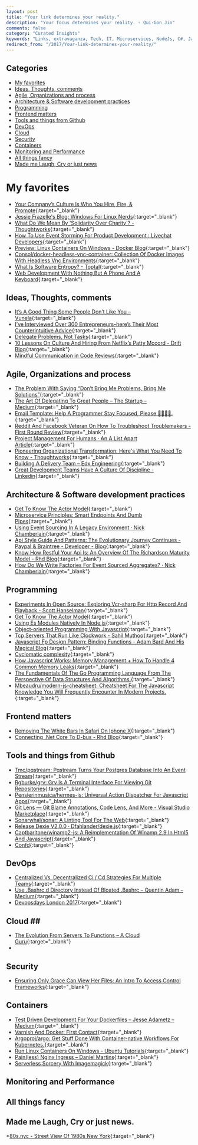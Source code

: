 ```yaml
---
layout: post
title: "Your link determines your reality."
description: "Your focus determines your reality. - Qui-Gon Jin"
comments: false
category: "Curated Insights"
keywords: "Links, extravaganza, Tech, IT, Microservices, NodeJs, C#, Javascript, Solution architecture"
redirect_from: "/2017/Your-link-determines-your-reality/"
---
```


## Categories ##
* [My favorites](#favorites)
* [Ideas, Thoughts, comments](#ideas)
* [Agile, Organizations and process](#agile)
* [Architecture & Software development practices](#development)
* [Programming](#net)
* [Frontend matters](#web)
* [Tools and things from Github](#tools)
* [DevOps](#devops)
* [Cloud](#cloud)
* [Security](#security)
* [Containers](#containers)
* [Monitoring and Performance](#monitoring)
* [All things fancy](#buzz)
* [Made me Laugh, Cry or just news](#news)

# My favorites<a name="favorites"></a> #
* [Your Company’s Culture Is Who You Hire, Fire, & Promote](https://medium.com/goactualize/your-companys-culture-is-who-you-hire-fire-and-promote-c69f84902983?__s=wakwmyepmhismx8ehtnp){:target="_blank"}
* [Jessie Frazelle's Blog: Windows For Linux Nerds](https://blog.jessfraz.com/post/windows-for-linux-nerds/){:target="_blank"}
* [What Do We Mean By 'Solidarity Over Charity'? - Thoughtworks](https://www.thoughtworks.com/insights/blog/what-do-we-mean-solidarity-over-charity){:target="_blank"}
* [How To Use Event Storming For Product Development : Livechat Developers](https://developers.livechatinc.com/blog/event-storming-for-product-development/){:target="_blank"}
* [Preview: Linux Containers On Windows - Docker Blog](https://blog.docker.com/2017/09/preview-linux-containers-on-windows/){:target="_blank"}
* [Consol/docker-headless-vnc-container: Collection Of Docker Images With Headless Vnc Environments](https://github.com/ConSol/docker-headless-vnc-container){:target="_blank"}
* [What Is Software Entropy? - Toptal](https://www.toptal.com/software/software-entropy-explained){:target="_blank"}
* [Web Development With Nothing But A Phone And A Keyboard](https://jack.ofspades.com/web-development-with-nothing-but-a-phone-and-a-keyboard/){:target="_blank"}


## Ideas, Thoughts, comments <a name="ideas"></a> ##
* [It’s A Good Thing Some People Don’t Like You – Vunela](https://magazine.vunela.com/its-a-good-thing-some-people-don-t-like-you-189b86f1bf7f?__s=wakwmyepmhismx8ehtnp){:target="_blank"}
* [I’ve Interviewed Over 300 Entrepreneurs–here’s Their Most Counterintuitive Advice](https://www.fastcompany.com/40457790/ive-interviewed-over-300-entrepreneurs-heres-their-most-counterintuitive-advice?__s=wakwmyepmhismx8ehtnp){:target="_blank"}
* [Delegate Problems, Not Tasks](https://medium.com/swlh/the-art-of-delegating-great-people-55cf1b4b752f?__s=wakwmyepmhismx8ehtnp){:target="_blank"}
* [10 Lessons On Culture And Hiring From Netflix’s Patty Mccord - Drift Blog](https://blog.drift.com/lessons-from-patty-mccord/){:target="_blank"}
* [Mindful Communication in Code Reviews](http://amyciavolino.com/assets/MindfulCommunicationInCodeReviews.pdf){:target="_blank"}


## Agile, Organizations and process<a name="agile"></a> ##
* [The Problem With Saying “Don’t Bring Me Problems, Bring Me Solutions”](https://hbr.org/2017/09/the-problem-with-saying-dont-bring-me-problems-bring-me-solutions?__s=wakwmyepmhismx8ehtnp){:target="_blank"}
* [The Art Of Delegating To Great People – The Startup – Medium](https://medium.com/swlh/the-art-of-delegating-great-people-55cf1b4b752f?__s=wakwmyepmhismx8ehtnp){:target="_blank"}
* [Email Template: Help A Programmer Stay Focused, Please 👩‍💻👨‍💻.](https://medium.com/@orenellenbogen/email-template-help-a-programmer-stay-focused-please-b9fcde4bfb8){:target="_blank"}
* [Reddit And Facebook Veteran On How To Troubleshoot Troublemakers - First Round Review](http://firstround.com/review/reddit-and-facebook-veteran-on-how-to-troubleshoot-troublemakers/){:target="_blank"}
* [Project Management For Humans · An A List Apart Article](https://alistapart.com/article/project-management-for-humans){:target="_blank"}
* [Pioneering Organizational Transformation: Here's What You Need To Know - Thoughtworks](https://www.thoughtworks.com/insights/blog/10-tips-transformation-guide-pioneers){:target="_blank"}
* [Building A Delivery Team – Edx Engineering](https://engineering.edx.org/building-a-delivery-team-8201d06f1021){:target="_blank"}
* [Great Development Teams Have A Culture Of Discipline - Linkedin](https://www.linkedin.com/pulse/20141022145416-6200243-great-development-teams-have-a-culture-of-discpline/){:target="_blank"}
 
## Architecture & Software development practices <a name="development"></a> ##
* [Get To Know The Actor Model](https://monades.roperzh.com/get-to-know-the-actor-model/){:target="_blank"}
* [Microservice Principles: Smart Endpoints And Dumb Pipes](https://medium.com/@nathankpeck/microservice-principles-smart-endpoints-and-dumb-pipes-5691d410700f){:target="_blank"}
* [Using Event Sourcing In A Legacy Environment · Nick Chamberlain](https://buildplease.com/pages/poisonpill/){:target="_blank"}
* [Api Style Guide And Patterns: The Evolutionary Journey Continues - Paypal & Braintree - Developer - Blog](https://devblog.paypal.com/announcing-the-latest-api-style-guide/){:target="_blank"}
* [Know How Restful Your Api Is: An Overview Of The Richardson Maturity Model - Rhd Blog](https://developers.redhat.com/blog/2017/09/13/know-how-restful-your-api-is-an-overview-of-the-richardson-maturity-model/){:target="_blank"}
* [How Do We Write Factories For Event Sourced Aggregates? · Nick Chamberlain](https://buildplease.com/pages/constructing-aggregates/){:target="_blank"}

## Programming <a name="net"></a> ##
* [Experiments In Open Source: Exploring Vcr-sharp For Http Record And Playback - Scott Hanselman](https://www.hanselman.com/blog/ExperimentsInOpenSourceExploringVcrsharpForHttpRecordAndPlayback.aspx){:target="_blank"}
* [Get To Know The Actor Model](https://monades.roperzh.com/get-to-know-the-actor-model/){:target="_blank"}
* [Using Es Modules Natively In Node.js](http://2ality.com/2017/09/native-esm-node.html){:target="_blank"}
* [Object-oriented Programming With Javascript](https://code.tutsplus.com/articles/Object-Oriented-Programming-JavaScript--cms-29256){:target="_blank"}
* [Tcp Servers That Run Like Clockwork - Sahil Muthoo](https://sahilm.com/tcp-servers-that-run-like-clockwork/){:target="_blank"}
* [Javascript Fp Design Pattern: Binding Functions - Adam Bard And His Magical Blog](https://adambard.com/blog/javascript-design-pattern-binding-functions/){:target="_blank"}
* [Cyclomatic complexity](https://blog.ndepend.com/understanding-cyclomatic-complexity/){:target="_blank"}
* [How Javascript Works: Memory Management + How To Handle 4 Common Memory Leaks](https://blog.sessionstack.com/how-javascript-works-memory-management-how-to-handle-4-common-memory-leaks-3f28b94cfbec){:target="_blank"}
* [The Fundamentals Of The Go Programming Language From The Perspective Of Data Structures And Algorithms.](http://www.golangprograms.com/data-structure-and-algorithms.html){:target="_blank"}
* [Mbeaudru/modern-js-cheatsheet: Cheatsheet For The Javascript Knowledge You Will Frequently Encounter In Modern Projects.](https://github.com/mbeaudru/modern-js-cheatsheet){:target="_blank"}


## Frontend matters <a name="web"></a> ##
* [Removing The White Bars In Safari On Iphone X](http://stephenradford.me/removing-the-white-bars-in-safari-on-iphone-x/){:target="_blank"}
* [Connecting .Net Core To D-bus - Rhd Blog](https://developers.redhat.com/blog/2017/09/18/connecting-net-core-d-bus/){:target="_blank"}

## Tools and things from Github <a name="tools"></a> ##
* [Tmc/pqstream: Pqstream Turns Your Postgres Database Into An Event Stream](https://github.com/tmc/pqstream){:target="_blank"}
* [Rgburke/grv: Grv Is A Terminal Interface For Viewing Git Repositories](https://github.com/rgburke/grv){:target="_blank"}
* [Pensierinmusica/hermes-js: Universal Action Dispatcher For Javascript Apps](https://github.com/pensierinmusica/hermes-js){:target="_blank"}
* [Git Lens — Git Blame Annotations, Code Lens, And More - Visual Studio Marketplace](https://marketplace.visualstudio.com/items?itemName=eamodio.gitlens){:target="_blank"}
* [Sonarwhal/sonar: A Linting Tool For The Web](https://github.com/sonarwhal/sonar){:target="_blank"}
* [Release Dexie V2.0.0 · Dfahlander/dexie.js](https://github.com/dfahlander/Dexie.js/releases/tag/v2.0.0){:target="_blank"}
* [Captbaritone/winamp2-js: A Reimplementation Of Winamp 2.9 In Html5 And Javascript](https://github.com/captbaritone/winamp2-js){:target="_blank"}
* [Confd](http://www.confd.io/){:target="_blank"}

## DevOps<a name="devops"></a> ##
* [Centralized Vs. Decentralized Ci / Cd Strategies For Multiple Teams](https://medium.com/@oprearocks/centralized-vs-decentralized-ci-cd-strategies-for-multiple-teams-dd1ba792c1ac){:target="_blank"}
* [Use .Bashrc.d Directory Instead Of Bloated .Bashrc – Quentin Adam – Medium](https://medium.com/@waxzce/use-bashrc-d-directory-instead-of-bloated-bashrc-50204d5389ff){:target="_blank"}
* [Devopsdays London 2017](https://gist.github.com/philandstuff/ed45d2a0184597ab18ebc9d9bd988047){:target="_blank"}

## Cloud <a name="cloud"></a>##
* [The Evolution From Servers To Functions – A Cloud Guru](https://read.acloud.guru/the-evolution-from-servers-to-functions-21833b576744){:target="_blank"}
* 

## Security<a name="security"></a> ##
* [Ensuring Only Grace Can View Her Files: An Intro To Access Control Frameworks](https://medium.com/@jkebertz/ensuring-only-grace-can-view-her-files-an-intro-to-access-control-frameworks-e3640ba05a31){:target="_blank"}


## Containers <a name="containers"></a> ##
* [Test Driven Development For Your Dockerfiles – Jesse Adametz – Medium](https://medium.com/@jesseadametz/test-driven-development-for-your-dockerfiles-350d4d415df7){:target="_blank"}
* [Varnish And Docker: First Contact](https://info.varnish-software.com/blog/varnish-docker){:target="_blank"}
* [Argoproj/argo: Get Stuff Done With Container-native Workflows For Kubernetes.](https://github.com/argoproj/argo){:target="_blank"}
* [Run Linux Containers On Windows - Ubuntu Tutorials](https://tutorials.ubuntu.com/tutorial/tutorial-windows-ubuntu-hyperv-containers#0){:target="_blank"}
* [Pain(less) Nginx Ingress – Daniel Martins](http://danielfm.me/posts/painless-nginx-ingress.html){:target="_blank"}
* [Serverless Sorcery With Imagemagick](https://blog.alexellis.io/serverless-imagemagick/){:target="_blank"}


## Monitoring and Performance <a name="monitoring"></a> ##

## All things fancy <a name="buzz"></a> ##

## Made me Laugh, Cry or just news. <a name="news"></a> ##
*[80s.nyc - Street View Of 1980s New York](http://80s.nyc/){:target="_blank"}
